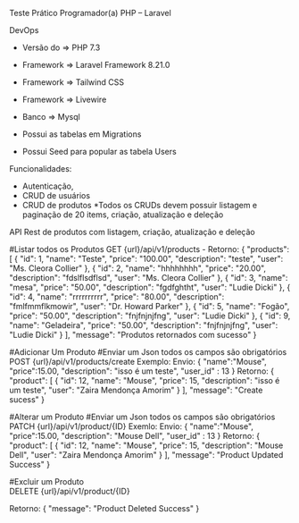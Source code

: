Teste Prático Programador(a) PHP – Laravel

DevOps
 - Versão do =>  PHP 7.3
 - Framework => Laravel Framework 8.21.0
 - Framework => Tailwind CSS
 - Framework => Livewire
 - Banco => Mysql
 
 - Possui as tabelas em Migrations
 - Possui Seed para popular as tabela Users
 
Funcionalidades:
 - Autenticação,
 - CRUD de usuários
 - CRUD de produtos
 *Todos os CRUDs devem possuir listagem  e paginação de 20 items, criação, atualização e deleção
 
 
 

API Rest de produtos com listagem, criação, atualização e deleção

#Listar todos os Produtos
GET {url}/api/v1/products
    - Retorno: {
                   "products": [
                       {
                           "id": 1,
                           "name": "Teste",
                           "price": "100.00",
                           "description": "teste",
                           "user": "Ms. Cleora Collier"
                       },
                       {
                           "id": 2,
                           "name": "hhhhhhhh",
                           "price": "20.00",
                           "description": "fdslflsdflsd",
                           "user": "Ms. Cleora Collier"
                       },
                       {
                           "id": 3,
                           "name": "mesa",
                           "price": "50.00",
                           "description": "fgdfghtht",
                           "user": "Ludie Dicki"
                       },
                       {
                           "id": 4,
                           "name": "rrrrrrrrrr",
                           "price": "80.00",
                           "description": "fmlfmmflkmowir",
                           "user": "Dr. Howard Parker"
                       },
                       {
                           "id": 5,
                           "name": "Fogão",
                           "price": "50.00",
                           "description": "fnjfnjnjfng",
                           "user": "Ludie Dicki"
                       },
                       {
                           "id": 9,
                           "name": "Geladeira",
                           "price": "50.00",
                           "description": "fnjfnjnjfng",
                           "user": "Ludie Dicki"
                       }
                   ],
                   "message": "Produtos retornados com sucesso"
               }
 
#Adicionar  Um Produto
#Enviar um Json todos os campos são obrigatórios
 POST {url}/api/v1/products/create
 Exemplo:
    Envio: 
    {
        "name":"Mouse",
        "price":15.00,
        "description": "isso é um teste",
        "user_id" : 13
    }
    Retorno: {
                 "product": [
                     {
                         "id": 12,
                         "name": "Mouse",
                         "price": 15,
                         "description": "isso é um teste",
                         "user": "Zaira Mendonça Amorim"
                     }
                 ],
                 "message": "Create sucess"
             }
             
#Alterar um Produto 
#Enviar um Json todos os campos são obrigatórios            
PATCH {url}/api/v1/product/{ID}
    Exemlo: 
    Envio:
    {
        "name":"Mouse",
        "price":15.00,
        "description": "Mouse Dell",
        "user_id" : 13
    }
    Retorno: {
        "product": [
            {
                "id": 12,
                "name": "Mouse",
                "price": 15,
                "description": "Mouse Dell",
                "user": "Zaira Mendonça Amorim"
            }
        ],
        "message": "Product Updated Success"
    }


#Excluir um Produto        
DELETE {url}/api/v1/product/{ID}

Retorno: {
             "message": "Product Deleted Success"
         }